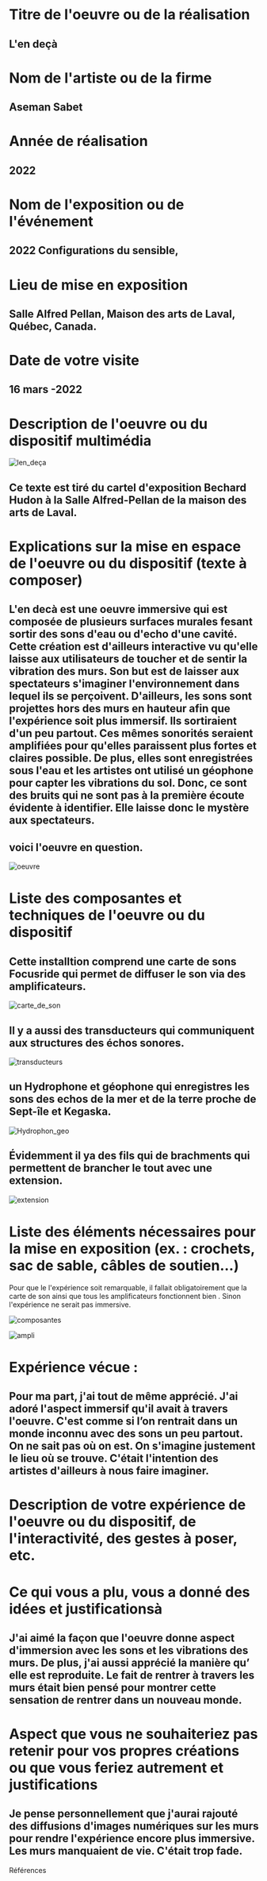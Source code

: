  # Titre de l'oeuvre ou de la réalisation
 ## L'en deçà

 # Nom de l'artiste ou de la firme
 ## Aseman Sabet
 

 # Année de réalisation
 ## 2022

 # Nom de l'exposition ou de l'événement
 ## 2022 Configurations du sensible, 

 # Lieu de mise en exposition
 ## Salle Alfred Pellan, Maison des arts de Laval, Québec, Canada.

 # Date de votre visite
 ## 16 mars -2022
 

 # Description de l'oeuvre ou du dispositif multimédia 
 ![len_deça](photos/len_deça.jpg)
 ## Ce texte est tiré du cartel d'exposition Bechard Hudon à la Salle Alfred-Pellan de la maison des arts de Laval.

 # Explications sur la mise en espace de l'oeuvre ou du dispositif (texte à composer)
 
 ## L'en decà est une oeuvre immersive qui est composée de plusieurs surfaces murales fesant sortir des sons d'eau ou d'echo d'une cavité. Cette création est d'ailleurs interactive vu qu'elle laisse aux utilisateurs de toucher  et de sentir la vibration des murs. Son but est de laisser aux  spectateurs s'imaginer l'environnement dans lequel ils se perçoivent. D'ailleurs, les sons  sont projettes hors des murs en hauteur afin que l'expérience soit plus immersif. Ils sortiraient d'un peu partout. Ces mêmes sonorités seraient  amplifiées pour qu'elles paraissent plus fortes et  claires possible. De plus, elles sont enregistrées sous l'eau et les artistes ont utilisé un géophone pour capter les vibrations du sol. Donc, ce sont des bruits qui ne sont pas à la première écoute évidente à identifier. Elle laisse donc le mystère aux spectateurs.
 
 ## voici l'oeuvre en question.
  ![oeuvre](photos/oeuvre.jpg)

 # Liste des composantes et techniques de l'oeuvre ou du dispositif 
 
 ## Cette installtion comprend une carte de sons Focusride qui permet de diffuser le son via des amplificateurs.
 
  ![carte_de_son](photos/carte_de_son.jpg)
 
 
 ## Il y a aussi des transducteurs qui communiquent aux structures des échos sonores.
 
   ![transducteurs](photos/transducteurs.jpg)
 
 ## un Hydrophone et géophone qui enregistres les sons des echos de la mer et de la terre proche de Sept-île et Kegaska.
 
  ![Hydrophon_geo](photos/Hydrophon_geo.jpg)

 
 ## Évidemment il ya des fils qui de brachments qui permettent de brancher le tout avec une extension.
 
   ![extension](photos/extension.jpg)
 

 # Liste des éléments nécessaires pour la mise en exposition (ex. : crochets, sac de sable, câbles de soutien...)
Pour que le l'expérience soit remarquable, il fallait obligatoirement que la carte de son ainsi que tous les amplificateurs fonctionnent bien . Sinon l'expérience ne serait pas immersive.

  ![composantes](photos/composantes.jpg)
  
  ![ampli](photos/ampli.jpg)
  
  

 # Expérience vécue : 
 
 ## Pour ma part, j'ai tout de même apprécié. J'ai adoré l'aspect immersif qu'il avait à travers l'oeuvre. C'est comme si l’on rentrait dans un monde inconnu avec des sons un peu partout. On ne sait pas où on est. On s'imagine justement le lieu où se trouve. C'était l'intention des artistes d'ailleurs à nous faire imaginer.

 # Description de votre expérience de l'oeuvre ou du dispositif, de l'interactivité, des gestes à poser, etc.

 # Ce qui vous a plu, vous a donné des idées et justificationsà
 
 ## J'ai aimé la façon que l'oeuvre donne aspect d'immersion avec les sons et les vibrations des murs. De plus, j'ai aussi apprécié la manière qu’ elle est reproduite. Le fait de rentrer à travers les murs était bien pensé pour montrer cette sensation de rentrer dans un nouveau monde. 

 # Aspect que vous ne souhaiteriez pas retenir pour vos propres créations ou que vous feriez autrement et justifications
 
 ## Je pense personnellement que j'aurai rajouté des diffusions d'images numériques sur les murs  pour rendre l'expérience encore plus immersive. Les murs manquaient de vie. C'était trop fade.


 Références
